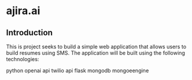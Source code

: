 # ajira.ai

## Introduction
This is project seeks to build a simple web application that allows users to build resumes using SMS. The application will be built using the following technologies:

python
openai api
twilio api
flask
mongodb
mongoeengine


